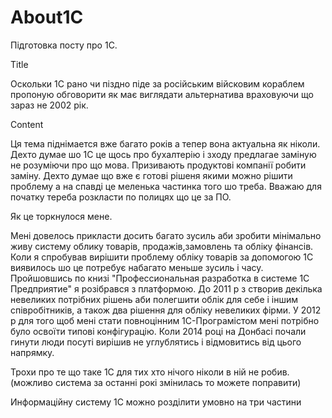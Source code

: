 # About1C 

Підготовка посту про 1С.

Title

Оскольки 1С рано чи піздно піде за російським війсковим кораблем пропоную обговорити як має виглядати альтернатива враховуючи що зараз не 2002 рік.

Content

Ця тема піднімается вже багато років а тепер вона актуальна як ніколи. Дехто думае шо 1С це щось про бухалтерію і зходу предлагае заміную не розуміючи про що мова. Призивають продуктові компанії робити заміну. Дехто думае що вже є готові рішеня якими можно рішити проблему а на спавді це меленька частинка того шо треба. Вважаю для початку тереба розкласти по полицях що це за ПО.

Як це торкнулося мене.

Мені довелось прикласти досить багато зусиль аби зробити мінімально живу систему облику товарів, продажів,замовлень та обліку фінансів. Коли я спробував вирішити проблему обліку товарів за допомогою 1С виявилось шо це потребує набагато меньше зусиль і часу.  Пройшовшись по книзі "Профессиональная разработка в системе 1С Предприятие" я розібрався з платформою. До 2011 р з створив декілька невеликих потрібних рішень аби полегшити облік для себе і іншим співробітників, а також два рішення для обліку невеликих фірми. У 2012 р для того щоб мені стати повноцінним 1С-Програмістом мені потрібно було освоїти типові конфігурацію. Коли 2014 році на Донбасі почали гинути люди посуті вирішив не углублятись і відмовитись від цього напрямку. 

Трохи про те що таке 1С для тих хто нічого ніколи в ній не робив.
(можливо система за останні рокі змінилась то можете поправити)

Информаційну систему 1С можно розділити умовно на три частини 